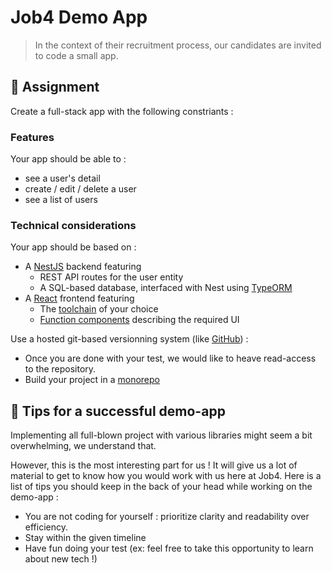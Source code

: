 # Job4 Demo App

> In the context of their recruitment process, our candidates are invited to code a small app. 

## :memo: Assignment

Create a full-stack app with the following constriants :

### Features

Your app should be able to :

- see a user's detail
- create / edit / delete a user
- see a list of users

### Technical considerations

Your app should be based on :
  - A [NestJS](https://nestjs.com/) backend featuring
    - REST API routes for the user entity
    - A SQL-based database, interfaced with Nest using [TypeORM](https://docs.nestjs.com/techniques/database)
  - A [React](https://reactjs.org/) frontend featuring
    - The [toolchain](https://beta.reactjs.org/learn/start-a-new-react-project) of your choice
    - [Function components](https://reactjs.org/docs/components-and-props.html#function-and-class-components) describing the required UI
    
Use a hosted git-based versionning system (like [GitHub](https://github.com/)) : 
- Once you are done with your test, we would like to heave read-access to the repository.
- Build your project in a [monorepo](https://danielpecos.com/assets/2020/02/monorepos.png)

## :telescope: Tips for a successful demo-app

Implementing all full-blown project with various libraries might seem a bit overwhelming, we understand that.

However, this is the most interesting part for us ! It will give us a lot of material to get to know how you would work with us here at Job4. Here is a list of tips you should keep in the back of your head while working on the demo-app :

- You are not coding for yourself : prioritize clarity and readability over efficiency.
- Stay within the given timeline
- Have fun doing your test (ex: feel free to take this opportunity to learn about new tech !)
